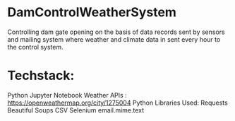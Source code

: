 # DamControlWeatherSystem
Controlling dam gate opening on the basis of data records sent by sensors and mailing system where weather and climate data in sent every hour to the control system.

# Techstack:
  Python
  Jupyter Notebook
  Weather APIs : https://openweathermap.org/city/1275004
  Python Libraries Used:
    Requests
    Beautiful Soups
    CSV
    Selenium
    email.mime.text
    
